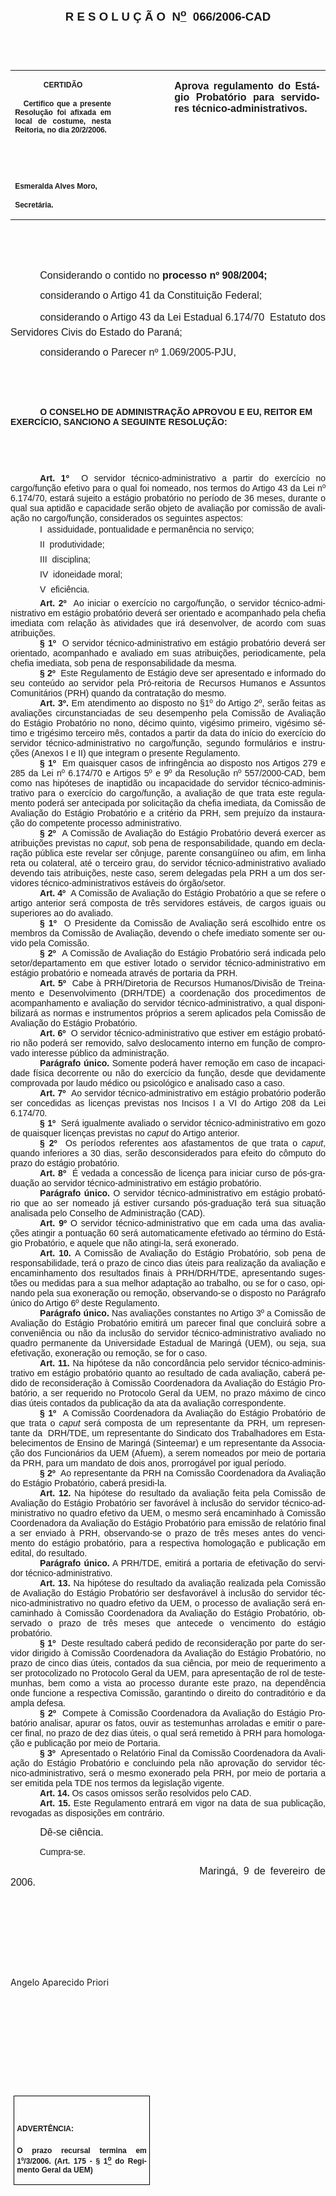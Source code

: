 <body lang=PT-BR style='tab-interval:35.3pt'>

<div class=Section1>

<p class=MsoNormal align=center style='text-align:center'><b style='mso-bidi-font-weight:
normal'><span style='font-size:14.0pt;mso-bidi-font-size:10.0pt;font-family:
Arial;mso-bidi-font-family:"Times New Roman"'><o:p>&nbsp;</o:p></span></b></p>

<p class=MsoNormal align=center style='text-align:center'><b style='mso-bidi-font-weight:
normal'><span style='font-size:14.0pt;mso-bidi-font-size:10.0pt;font-family:
Arial;mso-bidi-font-family:"Times New Roman"'>R E S O L U Ç Ã O<span
style='mso-spacerun:yes'>  </span>N<u><sup>o</sup></u><span
style='mso-spacerun:yes'>  </span>066/2006-CAD<o:p></o:p></span></b></p>

<p class=BodyText21><span style='font-size:10.0pt;font-family:Arial;mso-bidi-font-family:
"Times New Roman"'><o:p>&nbsp;</o:p></span></p>

<p class=BodyText21><span style='font-size:10.0pt;font-family:Arial;mso-bidi-font-family:
"Times New Roman"'><o:p>&nbsp;</o:p></span></p>

<table class=MsoNormalTable border=0 cellspacing=0 cellpadding=0
 style='border-collapse:collapse;mso-padding-alt:0cm 5.4pt 0cm 5.4pt'>
 <tr style='mso-yfti-lastrow:yes'>
  <td width=196 valign=top style='width:147.15pt;padding:0cm 5.4pt 0cm 5.4pt'>
  <p class=MsoNormal align=center style='text-align:center'><b
  style='mso-bidi-font-weight:normal'><span style='font-size:9.0pt;mso-bidi-font-size:
  10.0pt;font-family:Arial;mso-bidi-font-family:"Times New Roman"'>CERTIDÃO<o:p></o:p></span></b></p>
  <p class=MsoNormal style='text-align:justify'><b style='mso-bidi-font-weight:
  normal'><span style='font-size:9.0pt;mso-bidi-font-size:10.0pt;font-family:
  Arial;mso-bidi-font-family:"Times New Roman"'><span
  style='mso-spacerun:yes'>   </span>Certifico que a presente Resolução foi
  afixada em local de costume, nesta Reitoria, no dia 20/2/2006.<o:p></o:p></span></b></p>
  <p class=MsoNormal><b style='mso-bidi-font-weight:normal'><span
  style='font-size:9.0pt;mso-bidi-font-size:10.0pt;font-family:Arial;
  mso-bidi-font-family:"Times New Roman"'><o:p>&nbsp;</o:p></span></b></p>
  <p class=MsoNormal><b style='mso-bidi-font-weight:normal'><span
  style='font-size:9.0pt;mso-bidi-font-size:10.0pt;font-family:Arial;
  mso-bidi-font-family:"Times New Roman"'><o:p>&nbsp;</o:p></span></b></p>
  <p class=MsoNormal><b style='mso-bidi-font-weight:normal'><span
  style='font-size:9.0pt;mso-bidi-font-size:10.0pt;font-family:Arial;
  mso-bidi-font-family:"Times New Roman"'>Esmeralda Alves Moro,<o:p></o:p></span></b></p>
  <p class=MsoNormal><b style='mso-bidi-font-weight:normal'><span
  style='font-size:9.0pt;mso-bidi-font-size:10.0pt;font-family:Arial;
  mso-bidi-font-family:"Times New Roman"'>Secretária.<o:p></o:p></span></b></p>
  </td>
  <td width=104 valign=top style='width:78.0pt;padding:0cm 5.4pt 0cm 5.4pt'>
  <p class=MsoNormal style='margin-right:-5.4pt'><b style='mso-bidi-font-weight:
  normal'><span style='font-size:11.0pt;mso-bidi-font-size:10.0pt;font-family:
  Arial;mso-bidi-font-family:"Times New Roman"'><o:p>&nbsp;</o:p></span></b></p>
  </td>
  <td width=312 valign=top style='width:233.85pt;padding:0cm 5.4pt 0cm 5.4pt'>
  <p class=MsoNormal style='margin-right:1.7pt;text-align:justify'><b
  style='mso-bidi-font-weight:normal'><span style='font-size:12.0pt;mso-bidi-font-size:
  10.0pt;font-family:Arial;mso-bidi-font-family:"Times New Roman"'>Aprova
  regulamento do Estágio Probatório para servidores técnico-administrativos.<o:p></o:p></span></b></p>
  </td>
 </tr>
</table>

<p class=MsoNormal style='text-align:justify;text-indent:35.45pt'><span
style='font-size:12.0pt;mso-bidi-font-size:10.0pt;font-family:Arial;mso-bidi-font-family:
"Times New Roman"'><o:p>&nbsp;</o:p></span></p>

<p class=MsoNormal style='text-align:justify;text-indent:35.45pt'><span
style='font-size:12.0pt;mso-bidi-font-size:10.0pt;font-family:Arial;mso-bidi-font-family:
"Times New Roman"'><o:p>&nbsp;</o:p></span></p>

<p class=MsoNormal style='text-align:justify;text-indent:35.45pt'><span
style='font-size:12.0pt;mso-bidi-font-size:10.0pt;font-family:Arial;mso-bidi-font-family:
"Times New Roman"'>Considerando o contido no <b style='mso-bidi-font-weight:
normal'>processo nº 908/2004;</b><o:p></o:p></span></p>

<p class=MsoNormal style='text-align:justify;text-indent:35.45pt'><span
style='font-size:12.0pt;mso-bidi-font-size:10.0pt;font-family:Arial;mso-bidi-font-family:
"Times New Roman"'>considerando o Artigo 41 da Constituição Federal;<o:p></o:p></span></p>

<p class=MsoNormal style='text-align:justify;text-indent:35.45pt'><span
style='font-size:12.0pt;mso-bidi-font-size:10.0pt;font-family:Arial;mso-bidi-font-family:
"Times New Roman"'>considerando o Artigo 43 da Lei Estadual 6.174/70  Estatuto
dos Servidores Civis do Estado do Paraná;<o:p></o:p></span></p>

<p class=MsoNormal style='text-align:justify;text-indent:35.45pt'><span
style='font-size:12.0pt;mso-bidi-font-size:10.0pt;font-family:Arial;mso-bidi-font-family:
"Times New Roman"'>considerando o Parecer nº 1.069/2005-PJU,<o:p></o:p></span></p>

<p class=MsoNormal style='text-align:justify;text-indent:35.45pt'><span
style='font-size:12.0pt;mso-bidi-font-size:10.0pt;font-family:Arial;mso-bidi-font-family:
"Times New Roman"'><o:p>&nbsp;</o:p></span></p>

<p class=MsoNormal style='text-align:justify;text-indent:35.45pt'><span
style='font-size:12.0pt;mso-bidi-font-size:10.0pt;font-family:Arial;mso-bidi-font-family:
"Times New Roman"'><o:p>&nbsp;</o:p></span></p>

<p class=MsoBodyTextIndent style='text-indent:35.45pt'><b style='mso-bidi-font-weight:
normal'><span style='font-family:Arial;mso-bidi-font-family:"Times New Roman"'>O
CONSELHO DE ADMINISTRAÇÃO APROVOU E EU, REITOR EM EXERCÍCIO, SANCIONO A
SEGUINTE RESOLUÇÃO:</span><o:p></o:p></b></p>

<p class=BodyText21 style='mso-pagination:none'><span style='font-family:Arial;
mso-bidi-font-family:"Times New Roman";layout-grid-mode:line'><o:p>&nbsp;</o:p></span></p>

<p class=BodyText21 style='mso-pagination:none'><span style='font-family:Arial;
mso-bidi-font-family:"Times New Roman";layout-grid-mode:line'><o:p>&nbsp;</o:p></span></p>

<p style='margin:0cm;margin-bottom:.0001pt;text-align:justify;text-indent:35.3pt'><b
style='mso-bidi-font-weight:normal'><span style='font-family:Arial;mso-bidi-font-family:
"Times New Roman"'>Art. 1º </span></b><span style='font-family:Arial;
mso-bidi-font-family:"Times New Roman"'><span
style='mso-spacerun:yes'> </span>O servidor técnico-administrativo a partir do
exercício no cargo/função efetivo para o qual foi nomeado, nos termos do Artigo
43 da Lei nº 6.174/70, estará sujeito a estágio probatório no período de 36
meses, durante o qual sua aptidão e capacidade serão objeto de avaliação por
comissão de avaliação no cargo/função, considerados os seguintes aspectos:<o:p></o:p></span></p>

<p style='margin:0cm;margin-bottom:.0001pt;text-align:justify;text-indent:35.3pt'><span
style='font-family:Arial;mso-bidi-font-family:"Times New Roman"'>I 
assiduidade, pontualidade e permanência no serviço;<o:p></o:p></span></p>

<p style='margin:0cm;margin-bottom:.0001pt;text-align:justify;text-indent:35.3pt'><span
style='font-family:Arial;mso-bidi-font-family:"Times New Roman"'>II 
produtividade;<o:p></o:p></span></p>

<p style='margin:0cm;margin-bottom:.0001pt;text-align:justify;text-indent:35.3pt'><span
style='font-family:Arial;mso-bidi-font-family:"Times New Roman"'>III 
disciplina;<o:p></o:p></span></p>

<p style='margin:0cm;margin-bottom:.0001pt;text-align:justify;text-indent:35.3pt'><span
style='font-family:Arial;mso-bidi-font-family:"Times New Roman"'>IV 
idoneidade moral; <o:p></o:p></span></p>

<p style='margin:0cm;margin-bottom:.0001pt;text-align:justify;text-indent:35.3pt'><span
style='font-family:Arial;mso-bidi-font-family:"Times New Roman"'>V 
eficiência.<o:p></o:p></span></p>

<p style='margin:0cm;margin-bottom:.0001pt;text-align:justify;text-indent:35.3pt'><b
style='mso-bidi-font-weight:normal'><span style='font-family:Arial;mso-bidi-font-family:
"Times New Roman"'>Art. 2º </span></b><span style='font-family:Arial;
mso-bidi-font-family:"Times New Roman"'><span
style='mso-spacerun:yes'> </span>Ao iniciar o exercício no cargo/função, o
servidor técnico-administrativo em estágio probatório deverá ser orientado e
acompanhado pela chefia imediata com relação às atividades que irá desenvolver,
de acordo com suas atribuições.<o:p></o:p></span></p>

<p style='margin:0cm;margin-bottom:.0001pt;text-align:justify;text-indent:35.3pt'><b
style='mso-bidi-font-weight:normal'><span style='font-family:Arial;mso-bidi-font-family:
"Times New Roman"'>§ 1º</span></b><span style='font-family:Arial;mso-bidi-font-family:
"Times New Roman"'><span style='mso-spacerun:yes'>  </span>O servidor
técnico-administrativo em estágio probatório deverá ser orientado, acompanhado
e avaliado em suas atribuições, periodicamente, pela chefia imediata, sob pena de
responsabilidade da mesma.<o:p></o:p></span></p>

<p style='margin:0cm;margin-bottom:.0001pt;text-align:justify;text-indent:35.3pt'><b
style='mso-bidi-font-weight:normal'><span style='font-family:Arial;mso-bidi-font-family:
"Times New Roman"'>§ 2º </span></b><span style='font-family:Arial;mso-bidi-font-family:
"Times New Roman"'><span style='mso-spacerun:yes'> </span>Este Regulamento de
Estágio deve ser apresentado e informado do seu conteúdo ao servidor pela
Pró-reitoria de Recursos Humanos e Assuntos Comunitários (PRH) quando da
contratação do mesmo.<o:p></o:p></span></p>

<p style='margin:0cm;margin-bottom:.0001pt;text-align:justify;text-indent:35.3pt'><b
style='mso-bidi-font-weight:normal'><span style='font-family:Arial;mso-bidi-font-family:
"Times New Roman"'>Art. 3º. </span></b><span style='font-family:Arial;
mso-bidi-font-family:"Times New Roman"'>Em atendimento ao disposto no §1º do
Artigo 2º, serão feitas as avaliações circunstanciadas de seu desempenho pela
Comissão de Avaliação do Estágio Probatório no nono, décimo quinto, vigésimo
primeiro, vigésimo sétimo e trigésimo terceiro mês, contados a partir da data
do início do exercício do servidor técnico-administrativo no cargo/função,
segundo formulários e instruções (Anexos I e II) que integram o presente
Regulamento.<o:p></o:p></span></p>

<p style='margin:0cm;margin-bottom:.0001pt;text-align:justify;text-indent:35.3pt'><b
style='mso-bidi-font-weight:normal'><span style='font-family:Arial;mso-bidi-font-family:
"Times New Roman"'>§ 1º<span style='mso-spacerun:yes'>  </span></span></b><span
style='font-family:Arial;mso-bidi-font-family:"Times New Roman"'>Em quaisquer
casos de infringência ao disposto nos Artigos 279 e 285 da Lei nº 6.174/70 e
Artigos 5º e 9º da Resolução nº 557/2000-CAD, bem como nas hipóteses de
inaptidão ou incapacidade do servidor técnico-administrativo para o exercício
do cargo/função, a avaliação de que trata este regulamento poderá ser antecipada
por solicitação da chefia imediata, da Comissão de Avaliação do Estágio
Probatório e a critério da PRH, sem prejuízo da instauração do competente
processo administrativo.<o:p></o:p></span></p>

<p style='margin:0cm;margin-bottom:.0001pt;text-align:justify;text-indent:35.3pt'><b
style='mso-bidi-font-weight:normal'><span style='font-family:Arial;mso-bidi-font-family:
"Times New Roman"'>§ 2º<span style='mso-spacerun:yes'>  </span></span></b><span
style='font-family:Arial;mso-bidi-font-family:"Times New Roman"'>A Comissão de
Avaliação do Estágio Probatório deverá exercer as atribuições previstas no <i
style='mso-bidi-font-style:normal'>caput</i>, sob pena de responsabilidade,
quando em declaração pública este revelar ser cônjuge, parente consangüíneo ou
afim, em linha reta ou colateral, até o terceiro grau, do servidor
técnico-administrativo avaliado devendo tais atribuições, neste caso, serem
delegadas pela PRH a um dos servidores técnico-administrativos estáveis do
órgão/setor.<o:p></o:p></span></p>

<p style='margin:0cm;margin-bottom:.0001pt;text-align:justify;text-indent:35.3pt'><b
style='mso-bidi-font-weight:normal'><span style='font-family:Arial;mso-bidi-font-family:
"Times New Roman"'>Art. 4º </span></b><span style='font-family:Arial;
mso-bidi-font-family:"Times New Roman"'><span
style='mso-spacerun:yes'> </span>A Comissão de Avaliação do Estágio Probatório
a que se refere o artigo anterior será composta de três servidores estáveis, de
cargos iguais ou superiores ao do avaliado.<o:p></o:p></span></p>

<p style='margin:0cm;margin-bottom:.0001pt;text-align:justify;text-indent:35.3pt'><b
style='mso-bidi-font-weight:normal'><span style='font-family:Arial;mso-bidi-font-family:
"Times New Roman"'>§ 1º </span></b><span style='font-family:Arial;mso-bidi-font-family:
"Times New Roman"'><span style='mso-spacerun:yes'> </span>O Presidente da
Comissão de Avaliação será escolhido entre os membros da Comissão de Avaliação,
devendo o chefe imediato somente ser ouvido pela Comissão.<o:p></o:p></span></p>

<p style='margin:0cm;margin-bottom:.0001pt;text-align:justify;text-indent:35.3pt'><b
style='mso-bidi-font-weight:normal'><span style='font-family:Arial;mso-bidi-font-family:
"Times New Roman"'>§ 2º </span></b><span style='font-family:Arial;mso-bidi-font-family:
"Times New Roman"'><span style='mso-spacerun:yes'> </span>A Comissão de
Avaliação do Estágio Probatório será indicada pelo setor/departamento em que
estiver lotado o servidor técnico-administrativo em estágio probatório e
nomeada através de portaria da PRH.<o:p></o:p></span></p>

<p style='margin:0cm;margin-bottom:.0001pt;text-align:justify;text-indent:35.3pt'><b
style='mso-bidi-font-weight:normal'><span style='font-family:Arial;mso-bidi-font-family:
"Times New Roman"'>Art. 5º </span></b><span style='font-family:Arial;
mso-bidi-font-family:"Times New Roman"'><span
style='mso-spacerun:yes'> </span>Cabe à PRH/Diretoria de Recursos
Humanos/Divisão de Treinamento e Desenvolvimento (DRH/TDE) a coordenação dos
procedimentos de acompanhamento e avaliação do servidor técnico-administrativo,
a qual disponibilizará as normas e instrumentos próprios a serem aplicados pela
Comissão de Avaliação do Estágio Probatório.<o:p></o:p></span></p>

<p style='margin:0cm;margin-bottom:.0001pt;text-align:justify;text-indent:35.3pt'><b
style='mso-bidi-font-weight:normal'><span style='font-family:Arial;mso-bidi-font-family:
"Times New Roman"'>Art. 6º </span></b><span style='font-family:Arial;
mso-bidi-font-family:"Times New Roman"'><span
style='mso-spacerun:yes'> </span>O servidor técnico-administrativo que estiver
em estágio probatório não poderá ser removido, salvo deslocamento interno em
função de comprovado interesse público da administração.<o:p></o:p></span></p>

<p style='margin:0cm;margin-bottom:.0001pt;text-align:justify;text-indent:35.3pt'><b
style='mso-bidi-font-weight:normal'><span style='font-family:Arial;mso-bidi-font-family:
"Times New Roman"'>Parágrafo único.</span></b><span style='font-family:Arial;
mso-bidi-font-family:"Times New Roman"'> Somente poderá haver remoção em caso
de incapacidade física decorrente ou não do exercício da função, desde que
devidamente comprovada por laudo médico ou psicológico e analisado caso a caso.<o:p></o:p></span></p>

<p style='margin:0cm;margin-bottom:.0001pt;text-align:justify;text-indent:35.3pt'><b
style='mso-bidi-font-weight:normal'><span style='font-family:Arial;mso-bidi-font-family:
"Times New Roman"'>Art. 7º </span></b><span style='font-family:Arial;
mso-bidi-font-family:"Times New Roman"'><span
style='mso-spacerun:yes'> </span>Ao servidor técnico-administrativo em estágio
probatório poderão ser concedidas as licenças previstas nos Incisos I a VI do
Artigo 208 da Lei 6.174/70.<o:p></o:p></span></p>

<p style='margin:0cm;margin-bottom:.0001pt;text-align:justify;text-indent:35.3pt'><b
style='mso-bidi-font-weight:normal'><span style='font-family:Arial;mso-bidi-font-family:
"Times New Roman"'>§ 1º </span></b><span style='font-family:Arial;mso-bidi-font-family:
"Times New Roman"'><span style='mso-spacerun:yes'> </span>Será igualmente
avaliado o servidor técnico-administrativo em gozo de quaisquer licenças
previstas no <i style='mso-bidi-font-style:normal'>caput</i> do Artigo
anterior.<o:p></o:p></span></p>

<p style='margin:0cm;margin-bottom:.0001pt;text-align:justify;text-indent:35.3pt'><b
style='mso-bidi-font-weight:normal'><span style='font-family:Arial;mso-bidi-font-family:
"Times New Roman"'>§ 2º<span style='mso-spacerun:yes'>  </span></span></b><span
style='font-family:Arial;mso-bidi-font-family:"Times New Roman"'>Os períodos
referentes aos afastamentos de que trata o <i style='mso-bidi-font-style:normal'>caput</i>,
quando inferiores a 30 dias, serão desconsiderados para efeito do cômputo do
prazo do estágio probatório.<o:p></o:p></span></p>

<p style='margin:0cm;margin-bottom:.0001pt;text-align:justify;text-indent:35.3pt'><b
style='mso-bidi-font-weight:normal'><span style='font-family:Arial;mso-bidi-font-family:
"Times New Roman"'>Art. 8º </span></b><span style='font-family:Arial;
mso-bidi-font-family:"Times New Roman"'><span
style='mso-spacerun:yes'> </span>É vedada a concessão de licença para iniciar
curso de pós-graduação ao servidor técnico-administrativo em estágio
probatório.<o:p></o:p></span></p>

<p style='margin:0cm;margin-bottom:.0001pt;text-align:justify;text-indent:35.3pt'><b
style='mso-bidi-font-weight:normal'><span style='font-family:Arial;mso-bidi-font-family:
"Times New Roman"'>Parágrafo único.</span></b><span style='font-family:Arial;
mso-bidi-font-family:"Times New Roman"'> O servidor técnico-administrativo em
estágio probatório que ao ser nomeado já estiver cursando pós-graduação terá
sua situação analisada pelo Conselho de Administração (CAD).<o:p></o:p></span></p>

<p style='margin:0cm;margin-bottom:.0001pt;text-align:justify;text-indent:35.3pt'><b
style='mso-bidi-font-weight:normal'><span style='font-family:Arial;mso-bidi-font-family:
"Times New Roman"'>Art. 9º </span></b><span style='font-family:Arial;
mso-bidi-font-family:"Times New Roman"'>O servidor técnico-administrativo que
em cada uma das avaliações atingir a pontuação 60 será automaticamente
efetivado ao término do Estágio Probatório, e aquele que não atingi-la, será
exonerado.<o:p></o:p></span></p>

<p style='margin:0cm;margin-bottom:.0001pt;text-align:justify;text-indent:35.3pt'><b
style='mso-bidi-font-weight:normal'><span style='font-family:Arial;mso-bidi-font-family:
"Times New Roman"'>Art. <st1:metricconverter ProductID="10. A" w:st="on">10. <span
 style='font-weight:normal'>A</span></st1:metricconverter><span
style='font-weight:normal'> Comissão de Avaliação do Estágio Probatório, sob
pena de responsabilidade, terá o prazo de cinco dias úteis para realização da avaliação
e encaminhamento dos resultados finais à PRH/DRH/TDE, apresentando sugestões ou
medidas para a sua melhor adaptação ao trabalho, ou se for o caso, opinando
pela sua exoneração ou remoção, observando-se o disposto no Parágrafo único do
Artigo 6º deste Regulamento.<o:p></o:p></span></span></b></p>

<p style='margin:0cm;margin-bottom:.0001pt;text-align:justify;text-indent:35.3pt'><b
style='mso-bidi-font-weight:normal'><span style='font-family:Arial;mso-bidi-font-family:
"Times New Roman"'>Parágrafo único.</span></b><span style='font-family:Arial;
mso-bidi-font-family:"Times New Roman"'> Nas avaliações constantes no Artigo 3º
a Comissão de Avaliação do Estágio Probatório emitirá um parecer final que
concluirá sobre a conveniência ou não da inclusão do servidor
técnico-administrativo avaliado no quadro permanente da Universidade Estadual
de Maringá (UEM), ou seja, sua efetivação, exoneração ou remoção, se for o
caso.<o:p></o:p></span></p>

<p style='margin:0cm;margin-bottom:.0001pt;text-align:justify;text-indent:35.3pt'><b
style='mso-bidi-font-weight:normal'><span style='font-family:Arial;mso-bidi-font-family:
"Times New Roman"'>Art. 11.</span></b><span style='font-family:Arial;
mso-bidi-font-family:"Times New Roman"'> Na hipótese da não concordância pelo
servidor técnico-administrativo em estágio probatório quanto ao resultado de
cada avaliação, caberá pedido de reconsideração à Comissão Coordenadora da
Avaliação do Estágio Probatório, a ser requerido no Protocolo Geral da UEM, no
prazo máximo de cinco dias úteis contados da publicação da ata da avaliação
correspondente.<o:p></o:p></span></p>

<p style='margin:0cm;margin-bottom:.0001pt;text-align:justify;text-indent:35.3pt'><b
style='mso-bidi-font-weight:normal'><span style='font-family:Arial;mso-bidi-font-family:
"Times New Roman"'>§ 1º<span style='mso-spacerun:yes'>  </span></span></b><span
style='font-family:Arial;mso-bidi-font-family:"Times New Roman"'>A Comissão
Coordenadora da Avaliação do Estágio Probatório de que trata o <i
style='mso-bidi-font-style:normal'>caput</i> será composta de um representante
da PRH, um representante da<span style='mso-spacerun:yes'>  </span>DRH/TDE, um
representante do Sindicato dos Trabalhadores em Estabelecimentos de Ensino de
Maringá (Sinteemar) e um representante da Associação dos Funcionários da UEM
(Afuem), a serem nomeados por meio de portaria da PRH, para um mandato de dois
anos, prorrogável por igual período.<o:p></o:p></span></p>

<p style='margin:0cm;margin-bottom:.0001pt;text-align:justify;text-indent:35.3pt'><b
style='mso-bidi-font-weight:normal'><span style='font-family:Arial;mso-bidi-font-family:
"Times New Roman"'>§ 2º<span style='mso-spacerun:yes'>  </span></span></b><span
style='font-family:Arial;mso-bidi-font-family:"Times New Roman"'>Ao
representante da PRH na Comissão Coordenadora da Avaliação do Estágio
Probatório, caberá presidi-la.<o:p></o:p></span></p>

<p style='margin:0cm;margin-bottom:.0001pt;text-align:justify;text-indent:35.3pt'><b
style='mso-bidi-font-weight:normal'><span style='font-family:Arial;mso-bidi-font-family:
"Times New Roman"'>Art. 12.</span></b><span style='font-family:Arial;
mso-bidi-font-family:"Times New Roman"'> Na hipótese do resultado da avaliação
feita pela Comissão de Avaliação do Estágio Probatório ser favorável à inclusão
do servidor técnico-administrativo no quadro efetivo da UEM, o mesmo será
encaminhado à Comissão Coordenadora da Avaliação do Estágio Probatório para
emissão de relatório final a ser enviado à PRH, observando-se o prazo de três
meses antes do vencimento do estágio probatório, para a respectiva homologação
e publicação em edital, do resultado.<o:p></o:p></span></p>

<p style='margin:0cm;margin-bottom:.0001pt;text-align:justify;text-indent:35.3pt'><b
style='mso-bidi-font-weight:normal'><span style='font-family:Arial;mso-bidi-font-family:
"Times New Roman"'>Parágrafo único.</span></b><span style='font-family:Arial;
mso-bidi-font-family:"Times New Roman"'> A PRH/TDE, emitirá a portaria de
efetivação do servidor técnico-administrativo.<o:p></o:p></span></p>

<p style='margin:0cm;margin-bottom:.0001pt;text-align:justify;text-indent:35.3pt'><b
style='mso-bidi-font-weight:normal'><span style='font-family:Arial;mso-bidi-font-family:
"Times New Roman"'>Art. 13.</span></b><span style='font-family:Arial;
mso-bidi-font-family:"Times New Roman"'> Na hipótese do resultado da avaliação
realizada pela Comissão de Avaliação do Estágio Probatório ser desfavorável à
inclusão do servidor técnico-administrativo no quadro efetivo da UEM, o
processo de avaliação será encaminhado à Comissão Coordenadora da Avaliação do
Estágio Probatório, observado o prazo de três meses que antecede o vencimento
do estágio probatório.<o:p></o:p></span></p>

<p style='margin:0cm;margin-bottom:.0001pt;text-align:justify;text-indent:35.3pt'><b
style='mso-bidi-font-weight:normal'><span style='font-family:Arial;mso-bidi-font-family:
"Times New Roman"'>§ 1º<span style='mso-spacerun:yes'>  </span></span></b><span
style='font-family:Arial;mso-bidi-font-family:"Times New Roman"'>Deste
resultado caberá pedido de reconsideração por parte do servidor dirigido à
Comissão Coordenadora da Avaliação do Estágio Probatório, no prazo de cinco
dias úteis, contados da sua ciência, por meio de requerimento a ser
protocolizado no Protocolo Geral da UEM, para apresentação de rol de
testemunhas, bem como a vista ao processo durante este prazo, na dependência
onde funcione a respectiva Comissão, garantindo o direito do contraditório e da
ampla defesa.<o:p></o:p></span></p>

<p style='margin:0cm;margin-bottom:.0001pt;text-align:justify;text-indent:35.3pt'><b
style='mso-bidi-font-weight:normal'><span style='font-family:Arial;mso-bidi-font-family:
"Times New Roman"'>§ 2º<span style='mso-spacerun:yes'>  </span></span></b><span
style='font-family:Arial;mso-bidi-font-family:"Times New Roman"'>Compete à
Comissão Coordenadora da Avaliação do Estágio Probatório analisar, apurar os
fatos, ouvir as testemunhas arroladas e emitir o parecer final, no prazo de dez
dias úteis, o qual será remetido à PRH para homologação e publicação por meio
de Portaria.<o:p></o:p></span></p>

<p style='margin:0cm;margin-bottom:.0001pt;text-align:justify;text-indent:35.3pt'><b
style='mso-bidi-font-weight:normal'><span style='font-family:Arial;mso-bidi-font-family:
"Times New Roman"'>§ 3º<span style='mso-spacerun:yes'>  </span></span></b><span
style='font-family:Arial;mso-bidi-font-family:"Times New Roman"'>Apresentado o
Relatório Final da Comissão Coordenadora da Avaliação do Estágio Probatório e
concluindo pela não aprovação do servidor técnico-administrativo, será o mesmo
exonerado pela PRH, por meio de portaria a ser emitida pela TDE nos termos da
legislação vigente.<o:p></o:p></span></p>

<p style='margin:0cm;margin-bottom:.0001pt;text-align:justify;text-indent:35.3pt'><b
style='mso-bidi-font-weight:normal'><span style='font-family:Arial;mso-bidi-font-family:
"Times New Roman"'>Art. 14.</span></b><span style='font-family:Arial;
mso-bidi-font-family:"Times New Roman"'> Os casos omissos serão resolvidos pelo
CAD.<o:p></o:p></span></p>

<p style='margin:0cm;margin-bottom:.0001pt;text-align:justify;text-indent:35.3pt'><b
style='mso-bidi-font-weight:normal'><span style='font-family:Arial;mso-bidi-font-family:
"Times New Roman"'>Art. 15. </span></b><span style='font-family:Arial;
mso-bidi-font-family:"Times New Roman"'>Este Regulamento entrará em vigor na
data de sua publicação, revogadas as disposições em contrário.<o:p></o:p></span></p>

<p class=MsoNormal style='text-align:justify;text-indent:35.45pt'><span
style='font-size:12.0pt;mso-bidi-font-size:10.0pt;font-family:Arial;mso-bidi-font-family:
"Times New Roman"'>Dê-se ciência.<o:p></o:p></span></p>

<p class=BodyText21 style='mso-pagination:none'><span style='font-family:Arial;
mso-bidi-font-family:"Times New Roman";layout-grid-mode:line'><span
style='mso-tab-count:1'>            </span>Cumpra-se.<o:p></o:p></span></p>

<p class=MsoNormal style='text-align:justify;text-indent:8.0cm'><span
style='font-size:12.0pt;mso-bidi-font-size:10.0pt;font-family:Arial;mso-bidi-font-family:
"Times New Roman"'>Maringá, 9 de fevereiro de 2006.<o:p></o:p></span></p>

<p class=MsoNormal style='text-align:justify;text-indent:8.0cm'><b
style='mso-bidi-font-weight:normal'><span style='font-size:12.0pt;mso-bidi-font-size:
10.0pt;font-family:Arial;mso-bidi-font-family:"Times New Roman"'><o:p>&nbsp;</o:p></span></b></p>

<p class=MsoNormal style='text-align:justify;text-indent:8.0cm'><b
style='mso-bidi-font-weight:normal'><span style='font-size:12.0pt;mso-bidi-font-size:
10.0pt;font-family:Arial;mso-bidi-font-family:"Times New Roman"'><o:p>&nbsp;</o:p></span></b></p>

<p class=MsoNormal style='text-align:justify;text-indent:8.0cm'><b
style='mso-bidi-font-weight:normal'><span style='font-size:12.0pt;mso-bidi-font-size:
10.0pt;font-family:Arial;mso-bidi-font-family:"Times New Roman"'><o:p>&nbsp;</o:p></span></b></p>

<p class=MsoNormal style='text-align:justify;text-indent:8.0cm'><b
style='mso-bidi-font-weight:normal'><span style='font-size:12.0pt;mso-bidi-font-size:
10.0pt;font-family:Arial;mso-bidi-font-family:"Times New Roman"'><o:p>&nbsp;</o:p></span></b></p>

<p class=MsoHeading8>Angelo Aparecido Priori</p>

<p class=MsoNormal><o:p>&nbsp;</o:p></p>

<p class=MsoNormal><o:p>&nbsp;</o:p></p>

<p class=MsoNormal><o:p>&nbsp;</o:p></p>

<p class=MsoNormal style='text-align:justify;text-indent:8.0cm'><b
style='mso-bidi-font-weight:normal'><span style='font-size:12.0pt;mso-bidi-font-size:
10.0pt;font-family:Arial;mso-bidi-font-family:"Times New Roman"'><o:p>&nbsp;</o:p></span></b></p>

<p class=MsoNormal style='text-align:justify;text-indent:8.0cm'><span
style='font-size:12.0pt;mso-bidi-font-size:10.0pt;font-family:Arial;mso-bidi-font-family:
"Times New Roman"'><o:p>&nbsp;</o:p></span></p>

<table class=MsoNormalTable border=1 cellspacing=0 cellpadding=0
 style='margin-left:3.5pt;border-collapse:collapse;border:none;mso-border-alt:
 solid windowtext .5pt;mso-padding-alt:0cm 3.5pt 0cm 3.5pt;mso-border-insideh:
 .5pt solid windowtext;mso-border-insidev:.5pt solid windowtext'>
 <tr style='mso-yfti-lastrow:yes'>
  <td width=207 valign=top style='width:155.6pt;border:solid windowtext 1.0pt;
  mso-border-alt:solid windowtext .5pt;padding:0cm 3.5pt 0cm 3.5pt'>
  <h1><span style='font-size:9.0pt;mso-bidi-font-size:10.0pt;font-family:Arial;
  mso-bidi-font-family:"Times New Roman"'>ADVERTÊNCIA:<o:p></o:p></span></h1>
  <p class=MsoNormal style='text-align:justify'><b style='mso-bidi-font-weight:
  normal'><span style='font-size:9.0pt;mso-bidi-font-size:10.0pt;font-family:
  Arial;mso-bidi-font-family:"Times New Roman"'>O prazo recursal termina em 1º/3/2006.
  (Art. 175 - § 1<u><sup>o</sup></u> do Regimento Geral da UEM)</span></b><span
  style='font-size:9.0pt;mso-bidi-font-size:10.0pt;font-family:Arial;
  mso-bidi-font-family:"Times New Roman"'><o:p></o:p></span></p>
  </td>
 </tr>
</table>

<p class=MsoNormal style='text-align:justify'><span style='font-size:12.0pt;
mso-bidi-font-size:10.0pt;font-family:Arial;mso-bidi-font-family:"Times New Roman"'><o:p>&nbsp;</o:p></span></p>

</div>

</body>
